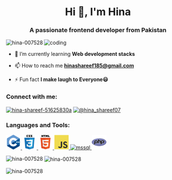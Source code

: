 <h1 align="center">Hi 👋, I'm Hina</h1>
<h3 align="center">A passionate frontend developer from Pakistan</h3>
<img align="right" alt="coding" width="400" src="https://images.search.yahoo.com/images/view;_ylt=AwrOqR0E3vdnwH0BLmuJzbkF;_ylu=c2VjA3NyBHNsawNpbWcEb2lkA2YxOTdhZTUzYzE1OWM5NGM4MThlYTdjMzQ3NzFjYWQ5BGdwb3MDNTIEaXQDYmluZw--?back=https%3A%2F%2Fimages.search.yahoo.com%2Fsearch%2Fimages%3Fp%3Damnimation%2Bcoding%2Bgif%26type%3DE210US91215G0%26fr%3Dmcafee%26fr2%3Dpiv-web%26tab%3Dorganic%26ri%3D52&w=1600&h=900&imgurl=cdna.artstation.com%2Fp%2Fassets%2Fimages%2Fimages%2F028%2F102%2F058%2Foriginal%2Fpixel-jeff-matrix-s.gif%3F1593487263&rurl=https%3A%2F%2Fpixeljeff1995.artstation.com%2Fprojects%2F8eelbG&size=480KB&p=amnimation+coding+gif&oid=f197ae53c159c94c818ea7c34771cad9&fr2=piv-web&fr=mcafee&tt=Pixel+Jeff+-+Mastermind&b=0&ni=21&no=52&ts=&tab=organic&sigr=9wEWQCO3fELl&sigb=DmUorJjIdxDj&sigi=.LuGB8pO0PUL&sigt=xeA4I76nGMZX&.crumb=kiJfsylWzSu&fr=mcafee&fr2=piv-web&type=E210US91215G0">
<p align="left"> <img src="https://komarev.com/ghpvc/?username=hina-007528&label=Profile%20views&color=0e75b6&style=flat" alt="hina-007528" /> </p>

- 🌱 I’m currently learning **Web development stacks**

- 📫 How to reach me **hinashareef185@gmail.com**

- ⚡ Fun fact **I make laugh to Everyone😃**

<h3 align="left">Connect with me:</h3>
<p align="left">
<a href="https://linkedin.com/in/hina-shareef-51625830a" target="blank"><img align="center" src="https://raw.githubusercontent.com/rahuldkjain/github-profile-readme-generator/master/src/images/icons/Social/linked-in-alt.svg" alt="hina-shareef-51625830a" height="30" width="40" /></a>
<a href="https://instagram.com/@hina_shareef07" target="blank"><img align="center" src="https://raw.githubusercontent.com/rahuldkjain/github-profile-readme-generator/master/src/images/icons/Social/instagram.svg" alt="@hina_shareef07" height="30" width="40" /></a>
</p>

<h3 align="left">Languages and Tools:</h3>
<p align="left"> <a href="https://www.w3schools.com/cpp/" target="_blank" rel="noreferrer"> <img src="https://raw.githubusercontent.com/devicons/devicon/master/icons/cplusplus/cplusplus-original.svg" alt="cplusplus" width="40" height="40"/> </a> <a href="https://www.w3schools.com/css/" target="_blank" rel="noreferrer"> <img src="https://raw.githubusercontent.com/devicons/devicon/master/icons/css3/css3-original-wordmark.svg" alt="css3" width="40" height="40"/> </a> <a href="https://www.w3.org/html/" target="_blank" rel="noreferrer"> <img src="https://raw.githubusercontent.com/devicons/devicon/master/icons/html5/html5-original-wordmark.svg" alt="html5" width="40" height="40"/> </a> <a href="https://developer.mozilla.org/en-US/docs/Web/JavaScript" target="_blank" rel="noreferrer"> <img src="https://raw.githubusercontent.com/devicons/devicon/master/icons/javascript/javascript-original.svg" alt="javascript" width="40" height="40"/> </a> <a href="https://www.microsoft.com/en-us/sql-server" target="_blank" rel="noreferrer"> <img src="https://www.svgrepo.com/show/303229/microsoft-sql-server-logo.svg" alt="mssql" width="40" height="40"/> </a> <a href="https://www.php.net" target="_blank" rel="noreferrer"> <img src="https://raw.githubusercontent.com/devicons/devicon/master/icons/php/php-original.svg" alt="php" width="40" height="40"/> </a> </p>

<p><img align="left" src="https://github-readme-stats.vercel.app/api/top-langs?username=hina-007528&show_icons=true&locale=en&layout=compact" alt="hina-007528" /></p>

<p>&nbsp;<img align="center" src="https://github-readme-stats.vercel.app/api?username=hina-007528&show_icons=true&locale=en" alt="hina-007528" /></p>

<p><img align="center" src="https://github-readme-streak-stats.herokuapp.com/?user=hina-007528&" alt="hina-007528" /></p>

